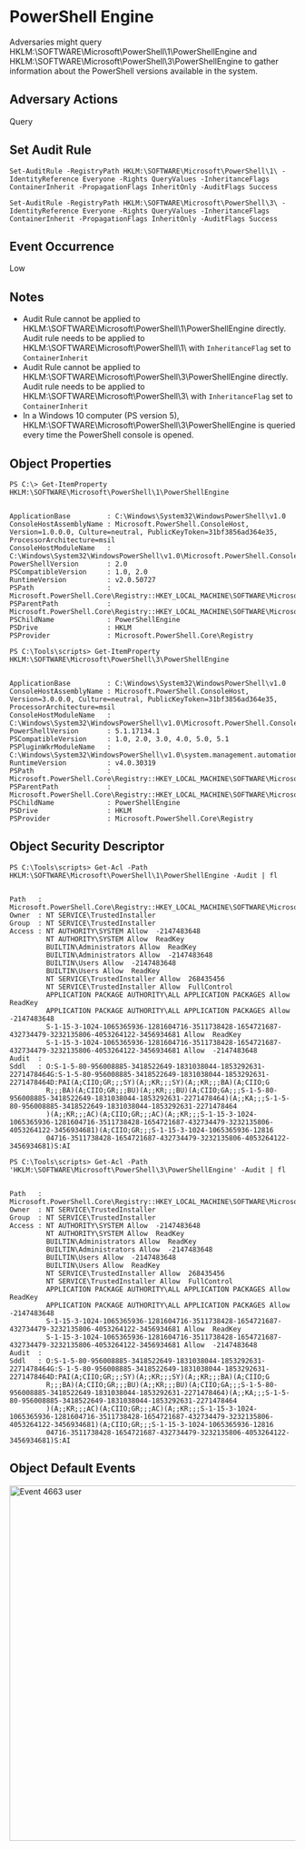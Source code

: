 # PowerShell Engine

Adversaries might query HKLM:\SOFTWARE\Microsoft\PowerShell\1\PowerShellEngine and HKLM:\SOFTWARE\Microsoft\PowerShell\3\PowerShellEngine to gather information about the PowerShell versions available in the system.

## Adversary Actions

Query

## Set Audit Rule

```
Set-AuditRule -RegistryPath HKLM:\SOFTWARE\Microsoft\PowerShell\1\ -IdentityReference Everyone -Rights QueryValues -InheritanceFlags ContainerInherit -PropagationFlags InheritOnly -AuditFlags Success
```

```
Set-AuditRule -RegistryPath HKLM:\SOFTWARE\Microsoft\PowerShell\3\ -IdentityReference Everyone -Rights QueryValues -InheritanceFlags ContainerInherit -PropagationFlags InheritOnly -AuditFlags Success
```

## Event Occurrence

Low

## Notes

* Audit Rule cannot be applied to HKLM:\SOFTWARE\Microsoft\PowerShell\1\PowerShellEngine directly. Audit rule needs to be applied to HKLM:\SOFTWARE\Microsoft\PowerShell\1\ with `InheritanceFlag` set to `ContainerInherit`
* Audit Rule cannot be applied to HKLM:\SOFTWARE\Microsoft\PowerShell\3\PowerShellEngine directly. Audit rule needs to be applied to HKLM:\SOFTWARE\Microsoft\PowerShell\3\ with `InheritanceFlag` set to `ContainerInherit`
* In a Windows 10 computer (PS version 5), HKLM:\SOFTWARE\Microsoft\PowerShell\3\PowerShellEngine is queried every time the PowerShell console is opened.

## Object Properties

```
PS C:\> Get-ItemProperty HKLM:\SOFTWARE\Microsoft\PowerShell\1\PowerShellEngine


ApplicationBase         : C:\Windows\System32\WindowsPowerShell\v1.0
ConsoleHostAssemblyName : Microsoft.PowerShell.ConsoleHost, Version=1.0.0.0, Culture=neutral, PublicKeyToken=31bf3856ad364e35, ProcessorArchitecture=msil
ConsoleHostModuleName   : C:\Windows\System32\WindowsPowerShell\v1.0\Microsoft.PowerShell.ConsoleHost.dll
PowerShellVersion       : 2.0
PSCompatibleVersion     : 1.0, 2.0
RuntimeVersion          : v2.0.50727
PSPath                  : Microsoft.PowerShell.Core\Registry::HKEY_LOCAL_MACHINE\SOFTWARE\Microsoft\PowerShell\1\PowerShellEngine
PSParentPath            : Microsoft.PowerShell.Core\Registry::HKEY_LOCAL_MACHINE\SOFTWARE\Microsoft\PowerShell\1
PSChildName             : PowerShellEngine
PSDrive                 : HKLM
PSProvider              : Microsoft.PowerShell.Core\Registry
```

```
PS C:\Tools\scripts> Get-ItemProperty HKLM:\SOFTWARE\Microsoft\PowerShell\3\PowerShellEngine


ApplicationBase         : C:\Windows\System32\WindowsPowerShell\v1.0
ConsoleHostAssemblyName : Microsoft.PowerShell.ConsoleHost, Version=3.0.0.0, Culture=neutral, PublicKeyToken=31bf3856ad364e35, ProcessorArchitecture=msil
ConsoleHostModuleName   : C:\Windows\System32\WindowsPowerShell\v1.0\Microsoft.PowerShell.ConsoleHost.dll
PowerShellVersion       : 5.1.17134.1
PSCompatibleVersion     : 1.0, 2.0, 3.0, 4.0, 5.0, 5.1
PSPluginWkrModuleName   : C:\Windows\System32\WindowsPowerShell\v1.0\system.management.automation.dll
RuntimeVersion          : v4.0.30319
PSPath                  : Microsoft.PowerShell.Core\Registry::HKEY_LOCAL_MACHINE\SOFTWARE\Microsoft\PowerShell\3\PowerShellEngine
PSParentPath            : Microsoft.PowerShell.Core\Registry::HKEY_LOCAL_MACHINE\SOFTWARE\Microsoft\PowerShell\3
PSChildName             : PowerShellEngine
PSDrive                 : HKLM
PSProvider              : Microsoft.PowerShell.Core\Registry
```

## Object Security Descriptor

```
PS C:\Tools\scripts> Get-Acl -Path HKLM:\SOFTWARE\Microsoft\PowerShell\1\PowerShellEngine -Audit | fl


Path   : Microsoft.PowerShell.Core\Registry::HKEY_LOCAL_MACHINE\SOFTWARE\Microsoft\PowerShell\1\PowerShellEngine
Owner  : NT SERVICE\TrustedInstaller
Group  : NT SERVICE\TrustedInstaller
Access : NT AUTHORITY\SYSTEM Allow  -2147483648
         NT AUTHORITY\SYSTEM Allow  ReadKey
         BUILTIN\Administrators Allow  ReadKey
         BUILTIN\Administrators Allow  -2147483648
         BUILTIN\Users Allow  -2147483648
         BUILTIN\Users Allow  ReadKey
         NT SERVICE\TrustedInstaller Allow  268435456
         NT SERVICE\TrustedInstaller Allow  FullControl
         APPLICATION PACKAGE AUTHORITY\ALL APPLICATION PACKAGES Allow  ReadKey
         APPLICATION PACKAGE AUTHORITY\ALL APPLICATION PACKAGES Allow  -2147483648
         S-1-15-3-1024-1065365936-1281604716-3511738428-1654721687-432734479-3232135806-4053264122-3456934681 Allow  ReadKey
         S-1-15-3-1024-1065365936-1281604716-3511738428-1654721687-432734479-3232135806-4053264122-3456934681 Allow  -2147483648
Audit  : 
Sddl   : O:S-1-5-80-956008885-3418522649-1831038044-1853292631-2271478464G:S-1-5-80-956008885-3418522649-1831038044-1853292631-2271478464D:PAI(A;CIIO;GR;;;SY)(A;;KR;;;SY)(A;;KR;;;BA)(A;CIIO;G
         R;;;BA)(A;CIIO;GR;;;BU)(A;;KR;;;BU)(A;CIIO;GA;;;S-1-5-80-956008885-3418522649-1831038044-1853292631-2271478464)(A;;KA;;;S-1-5-80-956008885-3418522649-1831038044-1853292631-2271478464
         )(A;;KR;;;AC)(A;CIIO;GR;;;AC)(A;;KR;;;S-1-15-3-1024-1065365936-1281604716-3511738428-1654721687-432734479-3232135806-4053264122-3456934681)(A;CIIO;GR;;;S-1-15-3-1024-1065365936-12816
         04716-3511738428-1654721687-432734479-3232135806-4053264122-3456934681)S:AI
```

```
PS C:\Tools\scripts> Get-Acl -Path 'HKLM:\SOFTWARE\Microsoft\PowerShell\3\PowerShellEngine' -Audit | fl


Path   : Microsoft.PowerShell.Core\Registry::HKEY_LOCAL_MACHINE\SOFTWARE\Microsoft\PowerShell\3\PowerShellEngine
Owner  : NT SERVICE\TrustedInstaller
Group  : NT SERVICE\TrustedInstaller
Access : NT AUTHORITY\SYSTEM Allow  -2147483648
         NT AUTHORITY\SYSTEM Allow  ReadKey
         BUILTIN\Administrators Allow  ReadKey
         BUILTIN\Administrators Allow  -2147483648
         BUILTIN\Users Allow  -2147483648
         BUILTIN\Users Allow  ReadKey
         NT SERVICE\TrustedInstaller Allow  268435456
         NT SERVICE\TrustedInstaller Allow  FullControl
         APPLICATION PACKAGE AUTHORITY\ALL APPLICATION PACKAGES Allow  ReadKey
         APPLICATION PACKAGE AUTHORITY\ALL APPLICATION PACKAGES Allow  -2147483648
         S-1-15-3-1024-1065365936-1281604716-3511738428-1654721687-432734479-3232135806-4053264122-3456934681 Allow  ReadKey
         S-1-15-3-1024-1065365936-1281604716-3511738428-1654721687-432734479-3232135806-4053264122-3456934681 Allow  -2147483648
Audit  : 
Sddl   : O:S-1-5-80-956008885-3418522649-1831038044-1853292631-2271478464G:S-1-5-80-956008885-3418522649-1831038044-1853292631-2271478464D:PAI(A;CIIO;GR;;;SY)(A;;KR;;;SY)(A;;KR;;;BA)(A;CIIO;G
         R;;;BA)(A;CIIO;GR;;;BU)(A;;KR;;;BU)(A;CIIO;GA;;;S-1-5-80-956008885-3418522649-1831038044-1853292631-2271478464)(A;;KA;;;S-1-5-80-956008885-3418522649-1831038044-1853292631-2271478464
         )(A;;KR;;;AC)(A;CIIO;GR;;;AC)(A;;KR;;;S-1-15-3-1024-1065365936-1281604716-3511738428-1654721687-432734479-3232135806-4053264122-3456934681)(A;CIIO;GR;;;S-1-15-3-1024-1065365936-12816
         04716-3511738428-1654721687-432734479-3232135806-4053264122-3456934681)S:AI
```

## Object Default Events

<img src="https://github.com/Cyb3rWard0g/Set-AuditRuleblob/master/images/powershell-engine-powershell-user.png" alt="Event 4663 user" width="625" height="625">